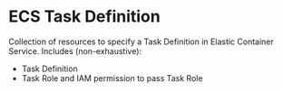 # ECS Task Definition

Collection of resources to specify a Task Definition in Elastic Container Service. Includes (non-exhaustive):

* Task Definition
* Task Role and IAM permission to pass Task Role
